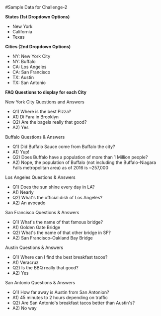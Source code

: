 #Sample Data for Challenge-2

**States (1st Dropdown Options)**
- New York
- California
- Texas

**Cities (2nd Dropdown Options)**
- NY: New York City
- NY: Buffalo
- CA: Los Angeles
- CA: San Francisco
- TX: Austin
- TX: San Antonio


**FAQ Questions to display for each City**

New York City Questions and Answers
- Q1) Where is the best Pizza?
- A1) Di Fara in Brooklyn
- Q2) Are the bagels really that good?
- A2) Yes

Buffalo Questions & Answers
- Q1) Did Buffalo Sauce come from Buffalo the city?
- A1) Yup!
- Q2) Does Buffalo have a population of more than 1 Million people?
- A2) Nope, the population of Buffalo (not including the Buffalo-Niagara Falls metropolitan area) as of 2016 is ~257,000

Los Angeles Questions & Answers
- Q1) Does the sun shine every day in LA?
- A1) Nearly
- Q2) What's the official dish of Los Angeles?
- A2) An avocado

San Francisco Questions & Answers
- Q1) What's the name of that famous bridge?
- A1) Golden Gate Bridge
- Q2) What's the name of that other bridge in SF?
- A2) San Francisco–Oakland Bay Bridge

Austin Questions & Answers
- Q1) Where can I find the best breakfast tacos?
- A1) Veracruz
- Q2) Is the BBQ really that good?
- A2) Yes

San Antonio Questions & Answers
- Q1) How far away is Austin from San Antonion? 
- A1) 45 minutes to 2 hours depending on traffic
- Q2) Are San Antonio's breakfast tacos better than Austin's?
- A2) No way
